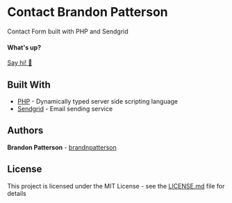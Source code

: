 # Contact Brandon Patterson

Contact Form built with PHP and Sendgrid

#### What's up?

[Say hi! 👋](https://contact-bp.herokuapp.com/)

## Built With

- [PHP](http://www.php.net/) - Dynamically typed server side scripting language
- [Sendgrid](https://sendgrid.com/) - Email sending service

## Authors
**Brandon Patterson** - [brandnpatterson](https://github.com/brandnpatterson)

## License
This project is licensed under the MIT License - see the [LICENSE.md](LICENSE.md) file for details

